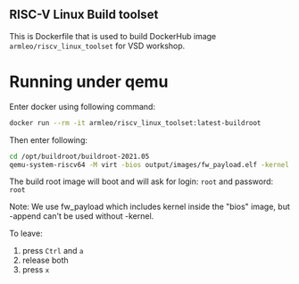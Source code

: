 ## RISC-V Linux Build toolset
This is Dockerfile that is used to build DockerHub image `armleo/riscv_linux_toolset` for VSD workshop.

# Running under qemu
Enter docker using following command:
```bash
docker run --rm -it armleo/riscv_linux_toolset:latest-buildroot
```

Then enter following:
```bash
cd /opt/buildroot/buildroot-2021.05
qemu-system-riscv64 -M virt -bios output/images/fw_payload.elf -kernel output/images/Image -drive file=output/images/rootfs.ext2,format=raw,id=hd0 -device virtio-blk-device,drive=hd0 -netdev user,id=net0 -device virtio-net-device,netdev=net0 -append "root=/dev/vda rw console=ttyS0" -nographic
```

The build root image will boot and will ask for login: `root` and password: `root`

Note: We use fw_payload which includes kernel inside the "bios" image, but -append can't be used without -kernel.

To leave:
1. press `Ctrl` and `a`
2. release both
3. press `x`